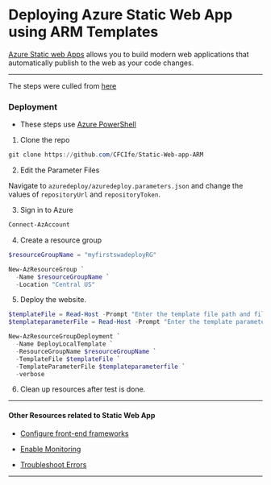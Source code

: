 # Deploying Azure Static Web App using ARM Templates

[Azure Static web Apps](https://learn.microsoft.com/en-us/azure/static-web-apps/) allows you to build modern web applications that automatically publish to the web as your code changes.

---

The steps were culled from [here](https://learn.microsoft.com/en-us/azure/static-web-apps/publish-azure-resource-manager?tabs=azure-cli)


### Deployment
* These steps use [Azure PowerShell](https://learn.microsoft.com/en-us/powershell/azure/install-az-ps)
&nbsp;
1. Clone the repo

```PowerShell
git clone https://github.com/CFCIfe/Static-Web-app-ARM 
```

2. Edit the Parameter Files

Navigate to `azuredeploy/azuredeploy.parameters.json` and change the values of `repositoryUrl` and `repositoryToken`.

3. Sign in to Azure

```PowerShell
Connect-AzAccount
```

4. Create a resource group

```PowerShell
$resourceGroupName = "myfirstswadeployRG"

New-AzResourceGroup `
  -Name $resourceGroupName `
  -Location "Central US"
```

5. Deploy the website.

```PowerShell
$templateFile = Read-Host -Prompt "Enter the template file path and file name"
$templateparameterFile = Read-Host -Prompt "Enter the template parameter file path and file name"

New-AzResourceGroupDeployment `
  -Name DeployLocalTemplate `
  -ResourceGroupName $resourceGroupName `
  -TemplateFile $templateFile `
  -TemplateParameterFile $templateparameterfile `
  -verbose
```

6. Clean up resources after test is done.

---

#### Other Resources related to Static Web App

- [Configure front-end frameworks](https://learn.microsoft.com/en-us/azure/static-web-apps/front-end-frameworks)

- [Enable Monitoring](https://learn.microsoft.com/en-us/azure/static-web-apps/monitor)

- [Troubleshoot Errors](https://learn.microsoft.com/en-us/azure/static-web-apps/troubleshooting)

---